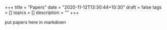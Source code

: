 +++
title = "Papers"
date = "2020-11-12T13:30:44+10:30"
draft = false
tags = []
topics = []
description = ""
+++

put papers here in markdown 
